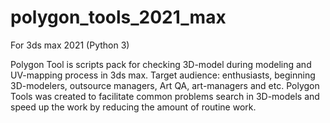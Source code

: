 # polygon_tools_2021_max
For 3ds max 2021 (Python 3)

Polygon Tool is scripts pack for checking 3D-model during modeling and UV-mapping process in 3ds max.
Target audience: enthusiasts, beginning 3D-modelers, outsource managers, Art QA, art-managers and etc.
Polygon Tools was created to facilitate common problems search in 3D-models and speed up the work by reducing the amount of routine work.
